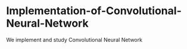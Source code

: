 # Implementation-of-Convolutional-Neural-Network
We implement and study Convolutional Neural Network
